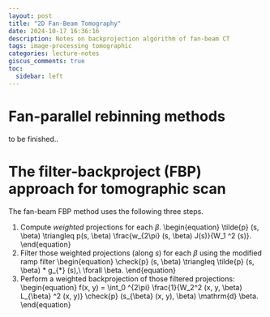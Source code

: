 ```yaml
---
layout: post
title: "2D Fan-Beam Tomography"
date: 2024-10-17 16:36:16
description: Notes on backprojection algorithm of fan-beam CT
tags: image-processing tomographic
categories: lecture-notes
giscus_comments: true
toc:
  sidebar: left
---
```


# Fan-parallel rebinning methods 

to be finished..

# The filter-backproject (FBP) approach for tomographic scan

The fan-beam FBP method uses the following three steps.
1.  Compute *weighted* projections for each $\beta$.
\begin{equation}
\tilde{p} (s, \beta) \triangleq p(s, \beta) \frac{w_{2\pi} (s, \beta) J(s)}{W_1 ^2 (s)}.
\end{equation}
2. Filter those weighted projections (along $s$) for each $\beta$ using the modified ramp filter
\begin{equation}
\check{p} (s, \beta) \triangleq \tilde{p} (s, \beta) * g_{*} (s),\ \forall \beta.
\end{equation}
3. Perform a weighted backprojection of those filtered projections:
\begin{equation}
f(x, y) = \int_0 ^{2\pi} \frac{1}{W_2^2 (x, y, \beta) L_{\beta} ^2 (x, y)} \check{p} (s_{\beta} (x, y), \beta) \mathrm{d} \beta.
\end{equation}